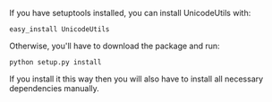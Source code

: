 If you have setuptools installed, you can install UnicodeUtils with:

    easy_install UnicodeUtils

Otherwise, you'll have to download the package and run:

    python setup.py install

If you install it this way then you will also have to install all necessary
dependencies manually.
